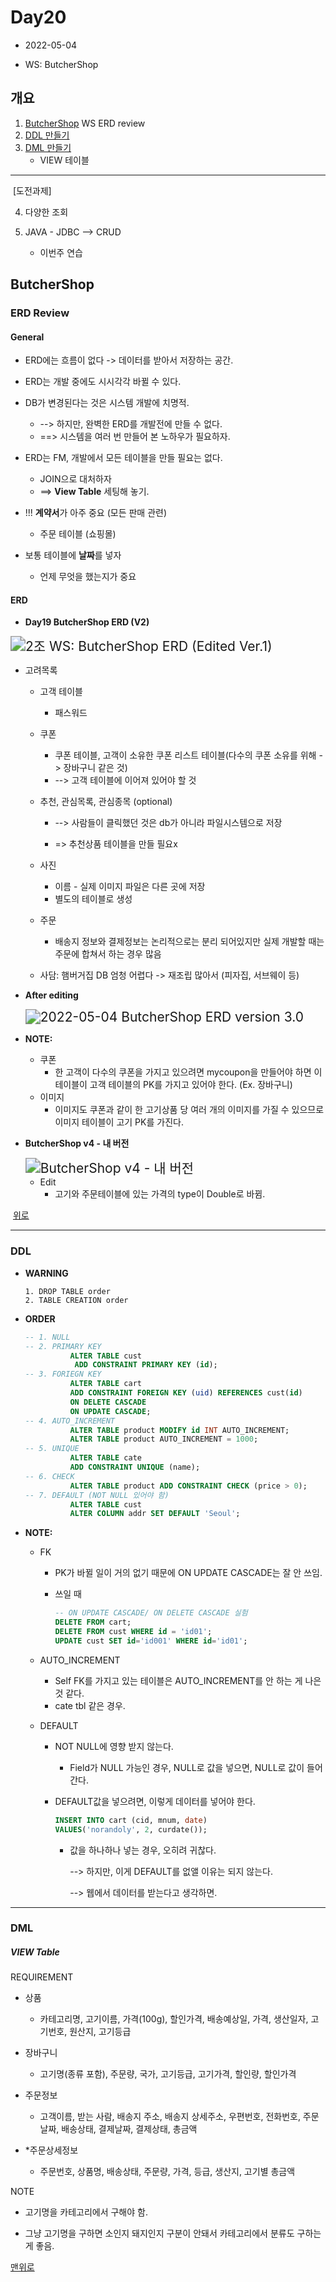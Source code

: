 # Day20

- 2022-05-04

- WS: ButcherShop

  



## 개요



1. [ButcherShop](#ButcherShop) WS ERD review
2. [DDL 만들기](#DDL)
3. [DML 만들기](#DML)
   - VIEW 테이블

----------

​	[도전과제]

4. 다양한 조회

5. JAVA - JDBC --> CRUD
   - 이번주 연습





## ButcherShop



### ERD Review



#### General

- ERD에는 흐름이 없다 -> 데이터를 받아서 저장하는 공간.

- ERD는 개발 중에도 시시각각 바뀔 수 있다.
- DB가 변경된다는 것은 시스템 개발에 치명적.
  - --> 하지만, 완벽한 ERD를 개발전에 만들 수 없다.
  - ==> 시스템을 여러 번 만들어 본 노하우가 필요하자.
- ERD는 FM, 개발에서 모든 테이블을 만들 필요는 없다.
  - JOIN으로 대처하자
  - ==> **View Table** 세팅해 놓기.
- !!! **계약서**가 아주 중요 (모든 판매 관련)
  - 주문 테이블 (쇼핑몰)
- 보통 테이블에 **날짜**를 넣자
  - 언제 무엇을 했는지가 중요



#### ERD

- **Day19 ButcherShop ERD (V2)**

  

<img src="README.assets/2022-05-03ButcherShop_ERD(수정).png" alt="2조 WS: ButcherShop ERD (Edited Ver.1)" style="zoom:150%;" />



- 고려목록

  - 고객 테이블 

    - 패스워드

  - 쿠폰

    - 쿠폰 테이블,  고객이 소유한 쿠폰 리스트 테이블(다수의 쿠폰 소유를 위해 -> 장바구니 같은 것)
    - --> 고객 테이블에 이어져 있어야 할 것

  - 추천, 관심목록, 관심종목 (optional)

    - --> 사람들이 클릭했던 것은 db가 아니라 파일시스템으로 저장 

    - => 추천상품 테이블을 만들 필요x

  - 사진

    - 이름 - 실제 이미지 파일은 다른 곳에 저장
    - 별도의 테이블로 생성

  - 주문

    - 배송지 정보와 결제정보는 논리적으로는 분리 되어있지만 실제 개발할 때는 주문에 합쳐서 하는 경우 많음

    

  - 사담: 햄버거집 DB 엄청 어렵다 -> 재조립 많아서  (피자집, 서브웨이 등)




- **After editing**

  

  <img src="README.assets/Day20_ButcherShop(v3).jpg" alt="2022-05-04 ButcherShop ERD version 3.0" style="zoom:150%;" />

  

- **NOTE:**

  - 쿠폰
    - 한 고객이 다수의 쿠폰을 가지고 있으려면 mycoupon을 만들어야 하면 이 테이블이 고객 테이블의 PK를 가지고 있어야 한다. (Ex. 장바구니)
  - 이미지
    - 이미지도 쿠폰과 같이 한 고기상품 당 여러 개의 이미지를 가질 수 있으므로 이미지 테이블이 고기 PK를 가진다.




- **ButcherShop v4 - 내 버전**

  

  <img src="README.assets/ButcherShop(v4).jpg" alt="ButcherShop v4 - 내 버전" style="zoom:150%;" />

  

  - Edit
    - 고기와 주문테이블에 있는 가격의 type이 Double로 바뀜.





​																																							[위로](#ButcherShop)

---



### DDL

- **WARNING**

  ```
  1. DROP TABLE order
  2. TABLE CREATION order
  ```

- **ORDER**

  ```sql
  -- 1. NULL
  -- 2. PRIMARY KEY
     		ALTER TABLE cust
    		 ADD CONSTRAINT PRIMARY KEY (id);
  -- 3. FORIEGN KEY
     		ALTER TABLE cart 
    		ADD CONSTRAINT FOREIGN KEY (uid) REFERENCES cust(id)
    		ON DELETE CASCADE
     		ON UPDATE CASCADE;
  -- 4. AUTO_INCREMENT
     		ALTER TABLE product MODIFY id INT AUTO_INCREMENT;
     		ALTER TABLE product AUTO_INCREMENT = 1000;
  -- 5. UNIQUE
     		ALTER TABLE cate
     		ADD CONSTRAINT UNIQUE (name);
  -- 6. CHECK
     		ALTER TABLE product ADD CONSTRAINT CHECK (price > 0);
  -- 7. DEFAULT (NOT NULL 있어야 함)
     		ALTER TABLE cust
     		ALTER COLUMN addr SET DEFAULT 'Seoul';
  ```



- **NOTE:**

  - FK

    - PK가 바뀔 일이 거의 없기 때문에 ON UPDATE CASCADE는 잘 안 쓰임.

    - 쓰일 때

      ```sql
      -- ON UPDATE CASCADE/ ON DELETE CASCADE 실험
      DELETE FROM cart;
      DELETE FROM cust WHERE id = 'id01';
      UPDATE cust SET id='id001' WHERE id='id01';
      ```

  - AUTO_INCREMENT

    - Self FK를 가지고 있는 테이블은 AUTO_INCREMENT를 안 하는 게 나은 것 같다.
    - cate tbl 같은 경우.

  - DEFAULT

    - NOT NULL에 영향 받지 않는다.

      - Field가 NULL 가능인 경우, NULL로 값을 넣으면, NULL로 값이 들어간다.

    - DEFAULT값을 넣으려면, 이렇게 데이터를 넣어야 한다.

      ```sql
      INSERT INTO cart (cid, mnum, date)
      VALUES('norandoly', 2, curdate());
      ```

      - 값을 하나하나 넣는 경우, 오히려 귀찮다. 

        --> 하지만, 이게 DEFAULT를 없앨 이유는 되지 않는다.

        --> 웹에서 데이터를 받는다고 생각하면.





---



### DML

##### VIEW Table

REQUIREMENT

- 상품
  - 카테고리명, 고기이름, 가격(100g), 할인가격, 배송예상일, 가격, 생산일자, 고기번호, 원산지, 고기등급

- 장바구니
  - 고기명(종류 포함), 주문량, 국가, 고기등급,  고기가격, 할인량, 할인가격
- 주문정보
  - 고객이름, 받는 사람, 배송지 주소, 배송지 상세주소, 우편번호, 전화번호, 주문날짜, 배송상태, 결제날짜, 결제상태, 총금액
- *주문상세정보
  - 주문번호, 상품명, 배송상태, 주문량, 가격, 등급, 생산지, 고기별 총금액



NOTE

- 고기명을 카테고리에서 구해야 함.

- 그냥 고기명을 구하면 소인지 돼지인지 구분이 안돼서 카테고리에서 분류도 구하는 게 좋음.

  





[맨위로](#Day20)